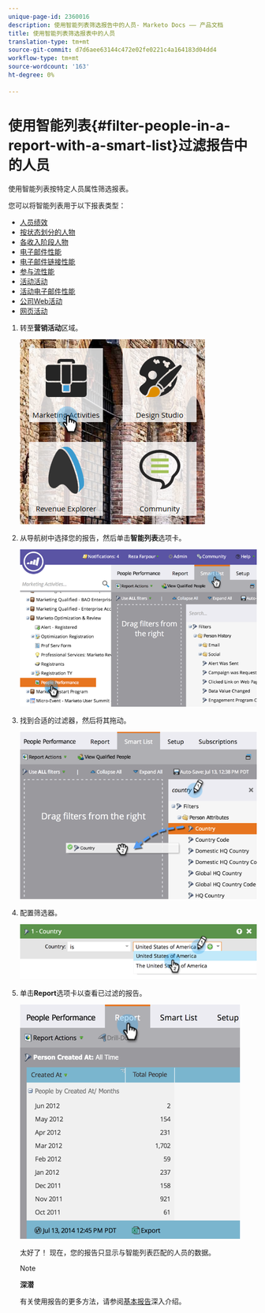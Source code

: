 ```yaml
---
unique-page-id: 2360016
description: 使用智能列表筛选报告中的人员- Marketo Docs —— 产品文档
title: 使用智能列表筛选报表中的人员
translation-type: tm+mt
source-git-commit: d7d6aee63144c472e02fe0221c4a164183d04dd4
workflow-type: tm+mt
source-wordcount: '163'
ht-degree: 0%

---
```



# 使用智能列表{#filter-people-in-a-report-with-a-smart-list}过滤报告中的人员

使用智能列表按特定人员属性筛选报表。

您可以将智能列表用于以下报表类型：

* [人员绩效](../../../../product-docs/reporting/basic-reporting/report-types/people-performance-report.md)
* [按状态划分的人物](../../../../product-docs/reporting/basic-reporting/report-types/people-by-status-report.md)
* [各收入阶段人物](http://docs.marketo.com/display/DOCS/People+by+Revenue+Stage+Report)
* [电子邮件性能](../../../../product-docs/email-marketing/email-programs/email-program-data/email-performance-report.md)
* [电子邮件链接性能](../../../../product-docs/email-marketing/email-programs/email-program-data/email-link-performance-report.md)
* [参与流性能](../../../../product-docs/email-marketing/drip-nurturing/reports-and-notifications/engagement-stream-performance-report.md)
* [活动活动](../../../../product-docs/reporting/basic-reporting/report-types/campaign-activity-report.md)
* [活动电子邮件性能](../../../../product-docs/reporting/basic-reporting/report-types/campaign-email-performance-report.md)
* [公司Web活动](../../../../product-docs/reporting/basic-reporting/report-types/company-web-activity-report.md)
* [网页活动](../../../../product-docs/reporting/basic-reporting/report-types/web-page-activity-report.md)

1. 转至&#x200B;**营销活动**&#x200B;区域。

   ![](assets/image2017-3-27-11-3a31-3a2.png)

1. 从导航树中选择您的报告，然后单击&#x200B;**智能列表**&#x200B;选项卡。

   ![](assets/image2017-3-27-14-3a12-3a53.png)

1. 找到合适的过滤器，然后将其拖动。

   ![](assets/image2017-3-27-14-3a13-3a46.png)

1. 配置筛选器。

   ![](assets/image2014-9-16-12-3a35-3a50.png)

1. 单击&#x200B;**Report**&#x200B;选项卡以查看已过滤的报告。

   ![](assets/image2017-3-27-14-3a14-3a16.png)

   太好了！ 现在，您的报告只显示与智能列表匹配的人员的数据。

   >[!NOTE]
   >
   >**深潜**
   >
   >
   >有关使用报告的更多方法，请参阅[基本报告](http://docs.marketo.com/display/docs/basic+reporting)深入介绍。

